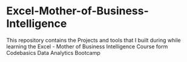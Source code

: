 # Excel-Mother-of-Business-Intelligence
This repository contains the Projects and tools that I built during while learning the Excel - Mother of Business Intelligence Course form Codebasics Data Analytics Bootcamp
